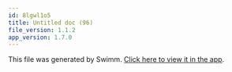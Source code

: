 ```yaml
---
id: 8lgwl1o5
title: Untitled doc (96)
file_version: 1.1.2
app_version: 1.7.0
---
```


This file was generated by Swimm. [Click here to view it in the app](/repos/Z2l0aHViJTNBJTNBcmVhY3QlM0ElM0FJZGl0WWVnZXJTd2ltbQ==/docs/8lgwl1o5).
